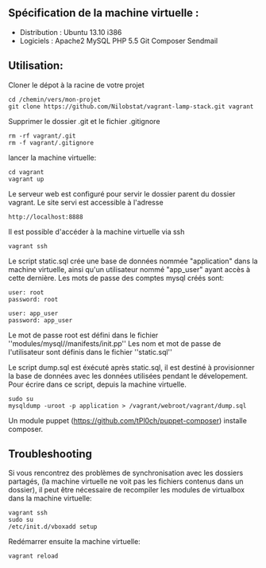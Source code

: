 Spécification de la machine virtuelle :
------------
 - Distribution : Ubuntu 13.10 i386
 - Logiciels :
   Apache2
   MySQL
   PHP 5.5
   Git
   Composer
   Sendmail

Utilisation:
------------

Cloner le dépot à la racine de votre projet

	cd /chemin/vers/mon-projet
	git clone https://github.com/Nilobstat/vagrant-lamp-stack.git vagrant

Supprimer le dossier .git et le fichier .gitignore

	rm -rf vagrant/.git
	rm -f vagrant/.gitignore

lancer la machine virtuelle:

	cd vagrant
	vagrant up

Le serveur web est configuré pour servir le dossier parent du dossier vagrant.
Le site servi est accessible à l'adresse

	http://localhost:8888

Il est possible d'accéder à la machine virtuelle via ssh

	vagrant ssh

Le script static.sql crée une base de données nommée "application" dans la machine
virtuelle, ainsi qu'un utilisateur nommé "app_user" ayant accès à cette dernière.
Les mots de passe des comptes mysql créés sont:

	user: root
	password: root

	user: app_user
	password: app_user

Le mot de passe root est défini dans le fichier ''modules/mysql//manifests/init.pp''
Les nom et mot de passe de l'utilisateur sont définis dans le fichier ''static.sql''

Le script dump.sql est éxécuté après static.sql, il est destiné à provisionner la
base de données avec les données utilisées pendant le dévelopement.
Pour écrire dans ce script, depuis la machine virtuelle.

	sudo su
	mysqldump -uroot -p application > /vagrant/webroot/vagrant/dump.sql

Un module puppet (https://github.com/tPl0ch/puppet-composer) installe composer.

Troubleshooting
---------------

Si vous rencontrez des problèmes de synchronisation avec les dossiers partagés, (la machine
virtuelle ne voit pas les fichiers contenus dans un dossier), il peut être nécessaire de
recompiler les modules de virtualbox dans la machine virtuelle:

	vagrant ssh
	sudo su
	/etc/init.d/vboxadd setup

Redémarrer ensuite la machine virtuelle:

	vagrant reload
